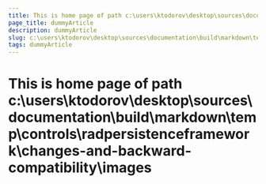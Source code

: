```yaml
---
title: This is home page of path c:\users\ktodorov\desktop\sources\documentation\build\markdown\temp\controls\radpersistenceframework\changes-and-backward-compatibility\images
page_title: dummyArticle
description: dummyArticle
slug: c:\users\ktodorov\desktop\sources\documentation\build\markdown\temp\controls\radpersistenceframework\changes-and-backward-compatibility\images
tags: dummyArticle
---
```

# This is home page of path c:\users\ktodorov\desktop\sources\documentation\build\markdown\temp\controls\radpersistenceframework\changes-and-backward-compatibility\images
